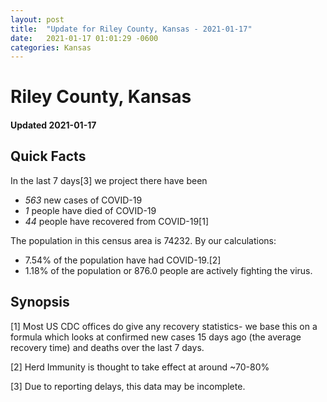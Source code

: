 ```yaml
---
layout: post
title:  "Update for Riley County, Kansas - 2021-01-17"
date:   2021-01-17 01:01:29 -0600
categories: Kansas
---
```


# Riley County, Kansas
#### Updated 2021-01-17

## Quick Facts

In the last 7 days[3] we project there have been
- *563* new cases of COVID-19
- *1* people have died of COVID-19
- *44* people have recovered from COVID-19[1]

The population in this census area is 74232. By our calculations:
- 7.54% of the population have had COVID-19.[2]
- 1.18% of the population or 876.0 people are actively fighting the virus.

## Synopsis




[1] Most US CDC offices do give any recovery statistics- we base this on a formula which looks at confirmed new cases
15 days ago (the average recovery time) and deaths over the last 7 days.

[2] Herd Immunity is thought to take effect at around ~70-80%

[3] Due to reporting delays, this data may be incomplete.
 
    
